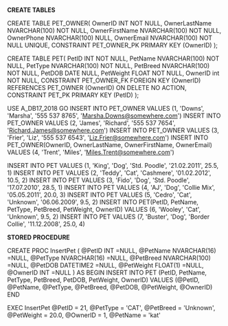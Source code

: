 **CREATE TABLES**

CREATE TABLE PET_OWNER(
OwnerID				INT NOT NULL,
OwnerLastName		NVARCHAR(100) NOT NULL,
OwnerFirstName		NVARCHAR(100) NOT NULL,
OwnerPhone			NVARCHAR(100) NULL,
OwnerEmail			NVARCHAR(100) NOT NULL UNIQUE,
CONSTRAINT PET_OWNER_PK PRIMARY KEY (OwnerID)
);

CREATE TABLE PET(
PetID				INT NOT NULL,
PetName				NVARCHAR(100) NOT NULL,
PetType				NVARCHAR(100) NOT NULL,
PetBreed			NVARCHAR(100) NOT NULL,
PetDOB				DATE NULL,
PetWeight			FLOAT NOT NULL,
OwnerID				int NOT NULL,
CONSTRAINT PET_OWNER_FK FOREIGN KEY (OwnerID)
	REFERENCES PET_OWNER (OwnerID)
		ON DELETE NO ACTION,
CONSTRAINT PET_PK PRIMARY KEY (PetID)
);


USE A_DB17_2018
GO
INSERT INTO PET_OWNER VALUES (1, 'Downs', 'Marsha', '555 537 8765', 'Marsha.Downs@somewhere.com')
INSERT INTO PET_OWNER VALUES (2, 'James', 'Richard', '555 537 7654', 'Richard.James@somewhere.com')
INSERT INTO PET_OWNER VALUES (3, 'Frier', 'Liz', '555 537 6543', 'Liz.Frier@somewhere.com')
INSERT INTO PET_OWNER(OwnerID, OwnerLastName, OwnerFirstName, OwnerEmail) VALUES (4, 'Trent', 'Miles', 'Miles.Trent@somewhere.com')

INSERT INTO PET VALUES (1, 'King', 'Dog', 'Std. Poodle', '21.02.2011', 25.5, 1)
INSERT INTO PET VALUES (2, 'Teddy', 'Cat', 'Cashmere', '01.02.2012', 10.5, 2)
INSERT INTO PET VALUES (3, 'Fido', 'Dog', 'Std. Poodle', '17.07.2010', 28.5, 1)
INSERT INTO PET VALUES (4, 'AJ', 'Dog', 'Collie Mix', '05.05.2011', 20.0, 3)
INSERT INTO PET VALUES (5, 'Cedro', 'Cat', 'Unknown', '06.06.2009', 9.5, 2)
INSERT INTO PET(PetID, PetName, PetType, PetBreed, PetWeight, OwnerID) VALUES (6, 'Wooley', 'Cat', 'Unknown', 9.5, 2)
INSERT INTO PET VALUES (7, 'Buster', 'Dog', 'Border Collie', '11.12.2008', 25.0, 4)

**STORED PROCEDURE**

CREATE PROC InsertPet
(
	@PetID			INT				=NULL,
	@PetName		NVARCHAR(16)	=NULL,
	@PetType		NVARCHAR(16)	=NULL,
	@PetBreed		NVARCHAR(100)	=NULL,
	@PetDOB			DATETIME2		=NULL,
	@PetWeight		FLOAT(1)		=NULL,
	@OwnerID		INT				=NULL
)
AS
	BEGIN
		INSERT INTO PET (PetID, PetName, PetType, PetBreed, PetDOB, PetWeight, OwnerID)
		VALUES (@PetID, @PetName, @PetType, @PetBreed, @PetDOB, @PetWeight, @OwnerID)
	END
	
	
EXEC InsertPet @PetID = 21, @PetType = 'CAT', @PetBreed = 'Unknown', @PetWeight = 20.0, @OwnerID = 1, @PetName = 'kat'

